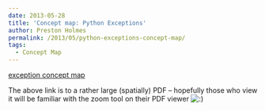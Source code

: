 ```yaml
---
date: 2013-05-28
title: 'Concept map: Python Exceptions'
author: Preston Holmes
permalink: /2013/05/python-exceptions-concept-map/
tags:
  - Concept Map
---
```

[exception concept map][1]

The above link is to a rather large (spatially) PDF &#8211; hopefully those who view it will be familiar with the zoom tool on their PDF viewer <img src="http://localhost:8080/wp-includes/images/smilies/icon_smile.gif" alt=":)" class="wp-smiley" />

 [1]: http://teaching.software-carpentry.org/wp-content/uploads/2013/05/exception-concept-map.pdf
